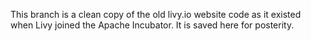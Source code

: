 This branch is a clean copy of the old livy.io website code as it existed when Livy joined the Apache Incubator.
It is saved here for posterity.
